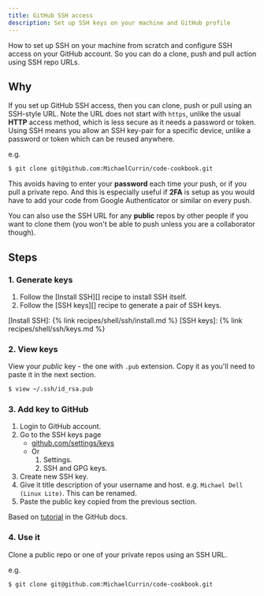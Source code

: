 ```yaml
---
title: GitHub SSH access
description: Set up SSH keys on your machine and GitHub profile
---
```


How to set up SSH on your machine from scratch and configure SSH access on your GitHub account. So you can do a clone, push and pull action using SSH repo URLs.


## Why

If you set up GitHub SSH access, then you can clone, push or pull using an SSH-style URL. Note the URL does not start with `https`, unlike the usual **HTTP** access method, which is less secure as it needs a password or token.
Using SSH means you allow an SSH key-pair for a specific device, unlike a password or token which can be reused anywhere.

e.g.

```sh
$ git clone git@github.com:MichaelCurrin/code-cookbook.git
```

This avoids having to enter your **password** each time your push, or if you pull a private repo. And this is especially useful if **2FA** is setup as you would have to add your code from Google Authenticator or similar on every push.

You can also use the SSH URL for any **public** repos by other people if you want to clone them (you won't be able to push unless you are a collaborator though).

## Steps

### 1. Generate keys

1. Follow the [Install SSH][] recipe to install SSH itself.
2. Follow the [SSH keys][] recipe to generate a pair of SSH keys.

[Install SSH]: {% link recipes/shell/ssh/install.md %}
[SSH keys]: {% link recipes/shell/ssh/keys.md %}

### 2. View keys

View your _public_ key - the one with `.pub` extension. Copy it as you'll need to paste it in the next section.

```sh
$ view ~/.ssh/id_rsa.pub
```

### 3. Add key to GitHub

1. Login to GitHub account.
1. Go to the SSH keys page
    - [github.com/settings/keys](https://github.com/settings/keys)
    - Or
        1. Settings.
        1. SSH and GPG keys.
1. Create new SSH key.
1. Give it title description of your username and host. e.g. `Michael Dell (Linux Lite)`. This can be renamed.
1. Paste the public key copied from the previous section.

Based on [tutorial](https://help.github.com/en/github/authenticating-to-github/adding-a-new-ssh-key-to-your-github-account) in the GitHub docs.

### 4. Use it

Clone a public repo or one of your private repos using an SSH URL.

e.g.

```sh
$ git clone git@github.com:MichaelCurrin/code-cookbook.git
```
